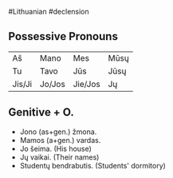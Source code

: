 #Lithuanian #declension 

## Possessive Pronouns

|  |  |  |  |
| ---- | ---- | ---- | ---- |
| Aš | Mano | Mes | Mūsų |
| Tu | Tavo | Jūs | Jūsų |
| Jis/Ji | Jo/Jos | Jie/Jos | Jų |

## Genitive + O.

- Jono (as+gen.) žmona.
- Mamos (a+gen.) vardas.
- Jo šeima. (His house)
- Jų vaikai. (Their names)
- Studentų bendrabutis. (Students' dormitory)